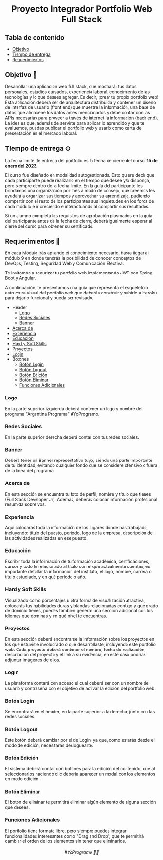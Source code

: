 <h1 align="center">Proyecto Integrador Portfolio Web Full Stack</h1>

## Tabla de contenido

- [Objetivo](#objetivo-🚀)
- [Tiempo de entrega](#tiempo-de-entrega-⏱)
- [Requerimientos](#requerimientos-📝)

## Objetivo 🚀

Desarrollar una aplicación web full stack, que mostrará: tus datos personales, estudios cursados, experiencia laboral, conocimiento de las tecnologías y lo que desees agregar. Es decir, ¡crear tu propio portfolio web! Esta aplicación deberá ser de arquitectura distribuida y contener un diseño de interfaz de usuario (front end) que muestre la información, una base de datos que almacene los datos antes mencionados y debe contar con las APIs necesarias para proveer a través de internet la información (back end). La idea es que, además de servirte para aplicar lo aprendido y que te evaluemos, puedas publicar el portfolio web y usarlo como carta de presentación en el mercado laboral.

## Tiempo de entrega ⏱

La fecha límite de entrega del portfolio es la fecha de cierre del curso: **15 de enero del 2023**.

El curso fue diseñado en modalidad autogestionada. Esto quiere decir que cada participante puede realizarlo en el tiempo que desee y/o disponga, pero siempre dentro de la fecha límite. En la guía del participante les brindamos una organización por mes a modo de consejo, que creemos les ayudará a organizar sus tiempos y aprovechar su aprendizaje, pudiendo compartir con el resto de los participantes sus inquietudes en los foros de cada módulo e ir creciendo e interactuando al compartir sus resultados.

Si un alumno completa los requisitos de aprobación plasmados en la guía del participante antes de la fecha de cierre, deberá igualmente esperar al cierre del curso para obtener su certificado.

## Requerimientos 📝

En cada Módulo irás apilando el conocimiento necesario, hasta llegar al módulo 9 en donde tendrás la posibilidad de conocer conceptos de DevOps, Testing, Seguridad Web y Comunicación Efectiva.

Te invitamos a securizar tu portfolio web implementando JWT con Spring Boot y Angular.

A continuación, te presentamos una guía que representa el esqueleto o estructura visual del portfolio web que deberás construir y subirlo a Heroku para dejarlo funcional y pueda ser revisado.

- Header
  - [Logo](#logo)
  - [Redes Sociales](#redes-sociales)
  - [Banner](#banner)
- [Acerca de](#acerca-de)
- [Experiencia](#experiencia)
- [Educación](#educación)
- [Hard y Soft Skills](#hard-y-soft-skills)
- [Proyectos](#proyectos)
- [Login](#login)
- Botones
  - [Botón Login](#botón-login)
  - [Botón Logout](#botón-logout)
  - [Botón Edición](#botón-edición)
  - [Botón Eliminar](#botón-eliminar)
  - [Funciones Adicionales](#funciones-adicionales)

### Logo

En la parte superior izquierda deberá contener un logo y nombre del programa "Argentina Programa" #YoProgramo.

### Redes Sociales

En la parte superior derecha deberá contar con tus redes sociales.

### Banner

Deberá tener un Banner representativo tuyo, siendo una parte importante de tu identidad, evitando cualquier fondo que se considere ofensivo o fuera de la línea del programa.

### Acerca de

En esta sección se encuentra tu foto de perfil, nombre y título que tienes (Full Stack Developer Jr). Además, deberás colocar información profesional resumida sobre vos.

### Experiencia

Aquí colocarás toda la información de los lugares donde has trabajado, incluyendo: título del puesto, período, logo de la empresa, descripción de las actividades realizadas en ese puesto.

### Educación

Escribir toda la información de tu formación académica, certificaciones, cursos y todo lo relacionado al título con el que actualmente cuentas, es importante detallar la información del instituto, el logo, nombre, carrera o título estudiado, y en qué período o año.

### Hard y Soft Skills

Visualizado como porcentajes u otra forma de visualización atractiva, colocarás tus habilidades duras y blandas relacionadas contigo y qué grado de dominio tienes, puedes también generar una sección adicional con los idiomas que dominas y en qué nivel te encuentras.

### Proyectos

En esta sección deberá encontrarse la información sobre los proyectos en los que estuviste involucrado o que desarrollaste, incluyendo este portfolio web. Cada proyecto deberá contener el nombre, fecha de realización, descripción del proyecto y el link a su evidencia, en este caso podrías adjuntar imágenes de ellos.

### Login

La plataforma contará con acceso el cual deberá ser con un nombre de usuario y contraseña con el objetivo de activar la edición del portfolio web.

### Botón Login

Se encontrará en el header, en la parte superior a la derecha, junto con las redes sociales.

### Botón Logout

Este botón deberá cambiar por el de Login, ya que, como estarás desde el modo de edición, necesitarás desloguearte.

### Botón Edición

El sistema deberá contar con botones para la edición del contenido, que al seleccionarlos haciendo clic debería aparecer un modal con los elementos en modo edición.

### Botón Eliminar

El botón de eliminar te permitirá eliminar algún elemento de alguna sección que desees.

### Funciones Adicionales

El portfolio tiene formato libre, pero siempre puedes integrar funcionalidades interesantes como "Drag and Drop", que te permitirá cambiar el orden de los elementos sin tener que eliminarlos.

<h6 align="center"> #YoProgramo 👨‍💻</h6>
